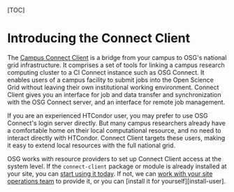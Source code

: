 [title]: - "What is the Connect Client?"

[TOC]

# Introducing the Connect Client

The [Campus Connect Client][client] is a bridge from your campus to
OSG's national grid infrastructure.  It comprises a set of tools for
linking a campus research computing cluster to a CI Connect instance
such as OSG Connect.  It enables users of a campus facility to submit
jobs into the Open Science Grid without leaving their own institutional
working environment.  Connect Client gives you an interface for job and
data transfer and synchronization with the OSG Connect server, and an
interface for remote job management.

If you are an experienced HTCondor user, you may prefer to use OSG
Connect's login server directly.  But many campus researchers already
have a comfortable home on their local computational resource, and
no need to interact directly with HTCondor.  Connect Client targets
these users, making it easy to extend local resources with the full
national grid.

OSG works with resource providers to set up Connect Client access at
the system level.  If the `connect-client` package or module is already
installed at your site, you can [start using it today][using].  If not,
we can [work with your site operations team][install-rp] to provide it,
or you can [install it for yourself][install-user].

[client]: https://github.com/CI-Connect/connect-client
[using]: /support/solutions/articles/5000621976
[install-rp]: /support/solutions/articles/5000640325
[install-self]: /support/solutions/articles/5000640326
